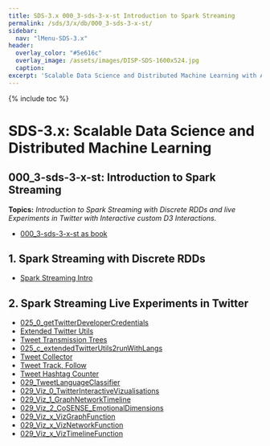 ```yaml
---
title: SDS-3.x 000_3-sds-3-x-st Introduction to Spark Streaming
permalink: /sds/3/x/db/000_3-sds-3-x-st/
sidebar:
  nav: "lMenu-SDS-3.x"
header:
  overlay_color: "#5e616c"
  overlay_image: /assets/images/DISP-SDS-1600x524.jpg
  caption: 
excerpt: 'Scalable Data Science and Distributed Machine Learning with Apache Spark 3.x and 2.x.<br />Introduction<br /><br />{::nomarkdown}<iframe style="display: inline-block;" src="https://ghbtns.com/github-btn.html?user=lamastex&repo=scalable-data-science&type=star&count=true&size=large" frameborder="0" scrolling="0" width="160px" height="30px"></iframe> <iframe style="display: inline-block;" src="https://ghbtns.com/github-btn.html?user=lamastex&repo=scalable-data-science&type=fork&count=true&size=large" frameborder="0" scrolling="0" width="158px" height="30px"></iframe>{:/nomarkdown}'
---
```


{% include toc %}

# SDS-3.x: Scalable Data Science and Distributed Machine Learning

## 000_3-sds-3-x-st: Introduction to Spark Streaming


**Topics:** *Introduction to Spark Streaming with Discrete RDDs and live Experiments in Twitter with Interactive custom D3 Interactions.* 

- [000_3-sds-3-x-st as book](https://lamastex.github.io/ScaDaMaLe/000_3-sds-3-x-st/)

## 1. Spark Streaming with Discrete RDDs

*  [Spark Streaming Intro](db/024_SparkStreamingIntro/)

## 2. Spark Streaming Live Experiments in Twitter

*  [025_0_getTwitterDeveloperCredentials](025_0_getTwitterDeveloperCredentials/)
*  [Extended Twitter Utils](025_a_extendedTwitterUtils2run/)
*  [Tweet Transmission Trees](025_b_TTTDFfunctions/)
*  [025_c_extendedTwitterUtils2runWithLangs](025_c_extendedTwitterUtils2runWithLangs/)
*  [Tweet Collector](026_TweetCollector/)
*  [Tweet Track, Follow](027_TweetCollectorTrackAndFollow/)
*  [Tweet Hashtag Counter](028_TweetHashtagCount/)
*  [029_TweetLanguageClassifier](029_TweetLanguageClassifier/)
*  [029_Viz_0_TwitterInteractiveVizualisations](029_Viz_0_TwitterInteractiveVizualisations/)
*  [029_Viz_1_GraphNetworkTimeline](029_Viz_1_GraphNetworkTimeline/)
*  [029_Viz_2_CoSENSE_EmotionalDimensions](029_Viz_2_CoSENSE_EmotionalDimensions/)
*  [029_Viz_x_VizGraphFunction](029_Viz_x_VizGraphFunction/)
*  [029_Viz_x_VizNetworkFunction](029_Viz_x_VizNetworkFunction/)
*  [029_Viz_x_VizTimelineFunction](029_Viz_x_VizTimelineFunction/)
